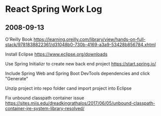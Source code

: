 # React Spring Work Log

## 2008-09-13

O'Reilly Book https://learning.oreilly.com/library/view/hands-on-full-stack/9781838822361/d31048b0-730b-4169-a3a9-53428b856784.xhtml

Install Eclipse https://www.eclipse.org/downloads

Use Spring Initializr to create new back end project https://start.spring.io/

Include Spring Web and Spring Boot DevTools dependencies and click "Generate"

Unzip project into repo folder cand import project into Eclipse

Fix unbound classpath container issue https://sites.miis.edu/dreadkingrathalos/2017/06/05/unbound-classpath-container-jre-system-library-resolved/


